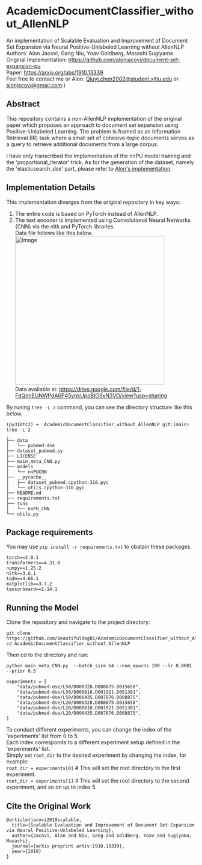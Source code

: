 # AcademicDocumentClassifier_without_AllenNLP

An implementation of Scalable Evaluation and Improvement of Document Set Expansion via Neural Positive-Unlabeled Learning without AllenNLP  
Authors: Alon Jacovi, Gang Niu, Yoav Goldberg, Masashi Sugiyama  
Original Implementation: <https://github.com/alonjacovi/document-set-expansion-pu>  
Paper: <https://arxiv.org/abs/1910.13339>  
Feel free to contact me or Alon: Qiuyi.chen2002@student.xjtlu.edu or alonjacovi@gmail.com:)  
## Abstract

This repository contains a non-AllenNLP implementation of the original paper which proposes an approach to document set expansion using Positive-Unlabeled Learning. The problem is framed as an Information Retrieval (IR) task where a small set of cohesive-topic documents serves as a query to retrieve additional documents from a large corpus.  

I have only transcribed the implementation of the nnPU model training and the 'proportional_iterator' trick. As for the generation of the dataset, namely the 'elasticsearch_dse' part, please refer to [Alon's implementation](https://github.com/alonjacovi/document-set-expansion-pu).

## Implementation Details

This implementation diverges from the original repository in key ways:

1. The entire code is based on PyTorch instead of AllenNLP.
2. The text encoder is implemented using Convolutional Neural Networks (CNN) via the nltk and PyTorch libraries.  
Data file follows like this below.  
   <img width="396" alt="image" src="https://github.com/Beautifuldog01/AcademicDocumentClassifier_without_AllenNLP/assets/40363660/45d39ced-85a4-461f-a54e-1bd08a096184">  
Data available at: <https://drive.google.com/file/d/1-FdQnnEUNWPdA6P45ynkUpoBIO9xN3VO/view?usp=sharing>

By runing ```tree -L 2``` command, you can see the directory structure like this below.  

```
(py310tc2) ➜  AcademicDocumentClassifier_without_AllenNLP git:(main) tree -L 2
.
├── data
│   └── pubmed-dse
├── dataset_pubmed.py
├── LICENSE
├── main_meta_CNN.py
├── models
│   └── nnPUCNN
├── __pycache__
│   ├── dataset_pubmed.cpython-310.pyc
│   └── utils.cpython-310.pyc
├── README.md
├── requirements.txt
├── runs
│   └── nnPU_CNN
└── utils.py
```
## Package requirements

You may use ```pip install -r requirements.txt``` to obatain these packages.  

```
torch==2.0.1  
transformers==4.31.0  
numpy==1.25.2  
nltk==3.8.1  
tqdm==4.66.1  
matplotlib==3.7.2  
tensorboard==2.14.1  
```

## Running the Model

Clone the repository and navigate to the project directory:

```
git clone https://github.com/Beautifuldog01/AcademicDocumentClassifier_without_AllenNLP.git
cd AcademicDocumentClassifier_without_AllenNLP
```

Then cd to the directory and run:

```
python main_meta_CNN.py  --batch_size 64 --num_epochs 100 --lr 0.0001 --prior 0.5
```

```
experiments = [
    "data/pubmed-dse/L50/D000328.D008875.D015658",
    "data/pubmed-dse/L50/D000818.D001921.D051381",
    "data/pubmed-dse/L50/D006435.D007676.D008875",
    "data/pubmed-dse/L20/D000328.D008875.D015658",
    "data/pubmed-dse/L20/D000818.D001921.D051381",
    "data/pubmed-dse/L20/D006435.D007676.D008875",
]
```

To conduct different experiments, you can change the index of the 'experiments' list from 0 to 5.  
Each index corresponds to a different experiment setup defined in the 'experiments' list.  
Simply set ```root_dir``` to the desired experiment by changing the index, for example:  
```root_dir = experiments[0]```  # This will set the root directory to the first experiment.  
```root_dir = experiments[1]```  # This will set the root directory to the second experiment, and so on up to index 5.  


## Cite the Original Work

```
@article{jacovi2019scalable,
  title={Scalable Evaluation and Improvement of Document Set Expansion via Neural Positive-Unlabeled Learning},
  author={Jacovi, Alon and Niu, Gang and Goldberg, Yoav and Sugiyama, Masashi},
  journal={arXiv preprint arXiv:1910.13339},
  year={2019}
}
```
